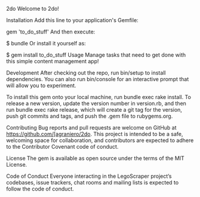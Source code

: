 2do
Welcome to 2do!

Installation
Add this line to your application's Gemfile:

gem 'to_do_stuff'
And then execute:

$ bundle
Or install it yourself as:

$ gem install to_do_stuff
Usage
Manage tasks that need to get done with this simple content management app!

Development
After checking out the repo, run bin/setup to install dependencies. You can also run bin/console for an interactive prompt that will allow you to experiment.

To install this gem onto your local machine, run bundle exec rake install. To release a new version, update the version number in version.rb, and then run bundle exec rake release, which will create a git tag for the version, push git commits and tags, and push the .gem file to rubygems.org.

Contributing
Bug reports and pull requests are welcome on GitHub at https://github.com/[agraniero/2do. This project is intended to be a safe, welcoming space for collaboration, and contributors are expected to adhere to the Contributor Covenant code of conduct.

License
The gem is available as open source under the terms of the MIT License.

Code of Conduct
Everyone interacting in the LegoScraper project’s codebases, issue trackers, chat rooms and mailing lists is expected to follow the code of conduct.
